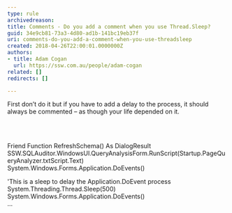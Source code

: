 ```yaml
---
type: rule
archivedreason: 
title: Comments - Do you add a comment when you use Thread.Sleep?
guid: 34e9cb81-73a3-4d80-ad1b-141bc19eb37f
uri: comments-do-you-add-a-comment-when-you-use-threadsleep
created: 2018-04-26T22:00:01.0000000Z
authors:
- title: Adam Cogan
  url: https://ssw.com.au/people/adam-cogan
related: []
redirects: []

---
```



<p class="ssw15-rteElement-P">​First don’t do it but if you have to add a delay to the process, it should always be commented – as though your life depended on it.​&#160;<br></p>
<br><excerpt class='endintro'></excerpt><br>
<p class="ssw15-rteElement-CodeArea">​Friend Function RefreshSchema() As DialogResult<br>SSW.SQLAuditor.WindowsUI.QueryAnalysisForm.RunScript(Startup.PageQueryAnalyzer.txtScript.Text)<br>System.Windows.Forms.Application.DoEvents()​<br></p><p class="ssw15-rteElement-CodeArea">'This is a sleep to delay the Application.DoEvent process <br>System.Threading.Thread.Sleep(500)<br>System.Windows.Forms.Application.DoEvents() <br>...​<br></p>


